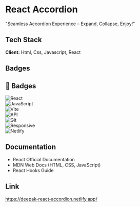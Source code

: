 
# React Accordion

"Seamless Accordion Experience – Expand, Collapse, Enjoy!"




## Tech Stack

**Client:**  Html, Css, Javascript, React



## Badges

## 🚀 **Badges**

![React](https://img.shields.io/badge/React-19-blue)  
![JavaScript](https://img.shields.io/badge/JavaScript-ES6-yellow)  
![Vite](https://img.shields.io/badge/Vite-4-purple)  
![API](https://img.shields.io/badge/REST%20API-JSON-orange)  
![Git](https://img.shields.io/badge/Git-Version--Control-red)  
![Responsive](https://img.shields.io/badge/Responsive-Design-green)  
![Netlify](https://img.shields.io/badge/Deployed%20on-Netlify-brightgreen)





## Documentation

- React Official Documentation
- MDN Web Docs (HTML, CSS, JavaScript)
- React Hooks Guide




## Link 

https://deepak-react-accordion.netlify.app/
